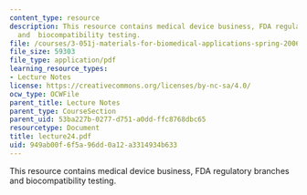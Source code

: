 ```yaml
---
content_type: resource
description: This resource contains medical device business, FDA regulatory branches
  and  biocompatibility testing.
file: /courses/3-051j-materials-for-biomedical-applications-spring-2006/949ab00f6f5a96dd0a12a3314934b633_lecture24.pdf
file_size: 59303
file_type: application/pdf
learning_resource_types:
- Lecture Notes
license: https://creativecommons.org/licenses/by-nc-sa/4.0/
ocw_type: OCWFile
parent_title: Lecture Notes
parent_type: CourseSection
parent_uid: 53ba227b-0277-d751-a0dd-ffc8768dbc65
resourcetype: Document
title: lecture24.pdf
uid: 949ab00f-6f5a-96dd-0a12-a3314934b633
---
```

This resource contains medical device business, FDA regulatory branches and  biocompatibility testing.